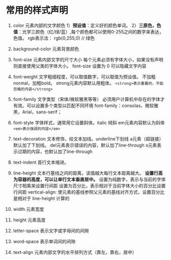 # 常用的样式声明

1. color  元素内部的文字颜色
1）**预设值**：定义好的颜色单词。
2）**三原色，色值**：光学三颜色（红/绿/蓝）,每个颜色都可以使用0-255之间的数字来表达，色值。
rgb表示法：
rgb(0,255,0) // 绿色

2. background-color  元素背景颜色

3. font-size  元素内部文字的尺寸大小
每个元素必须有字体大小，如果没有声明则直接使用父类的字体大小。
font-size 设置为 0 可以隐藏文字内容

4. font-weight  文字粗细程度，可以取值数字，可以取值为预设值。
不加粗normal，加粗bold。
strong元素内容默认用粗体。
`<strong>表示重要的，不能忽略的内容</strong>`

5. font-family  文字类型（宋体/微软雅黑等等）
必须用户计算机中存在的字体才有效。可以设置多个类型以匹配不同环境
font-family：consolas，微软雅黑，Arial，sans-serif；

6. font-style  字体样式，通常用它设置斜体。italic 倾斜
em元素内容默认为斜体
`<em>表示强调的内容</em>`

7. text-decoration  文本修饰，给文本加线。underline下划线
a元素（超链接）默认加了下划线。
del元素表示错误的内容，默认加了line-through
s元素表示过期的内容，也默认加了line-through

8. text-indent  首行文本缩进。

9. line-height  文本行基线之间的距离，该值越大每行文本距离越大。
**设置行高为容器的高度，可以让单行文本垂直居中。**
设置为纯数字，表示与当前的字体尺寸相乘来设置行间距
设置为百分比，表示相对于当前字体大小的百分比设置行间距
vertical-align: 使元素的基线参照父元素的基线对齐方式，设置百分比是相对于 line-height 计算的

10. width  元素宽度

11. height  元素高度

12. letter-space  表示文字或字母间的间隙

13. word-space 表示单词间的间隙

14. text-align  元素内部文字的水平排列方式（靠左，靠右，居中）
